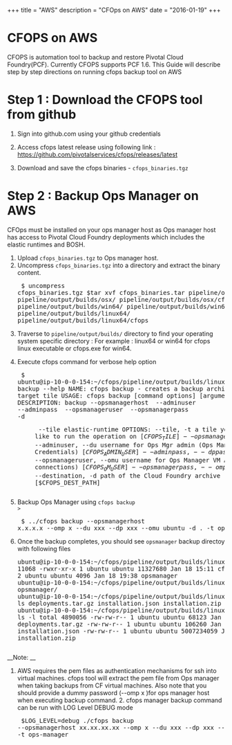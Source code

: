 +++
title = "AWS"
description = "CFOps on AWS"
date = "2016-01-19"
+++

# CFOPS on AWS
CFOPS is automation tool to backup and restore Pivotal Cloud Foundry(PCF). Currently CFOPS supports PCF 1.6.
This Guide will describe step by step directions on running cfops backup tool on AWS

# Step 1 : Download the CFOPS tool from github

1. Sign into github.com using your github credentials

2. Access cfops latest release using following link : https://github.com/pivotalservices/cfops/releases/latest
3. Download and save the cfops binaries - <code>cfops_binaries.tgz</code>

# Step 2 : Backup Ops Manager on AWS


CFOps must be installed on your ops manager host as Ops manager host has access to Pivotal Cloud Foundry deployments which includes the elastic runtimes and BOSH.

1. Upload <code>cfops_binaries.tgz</code> to Ops manager host.
2. Uncompress <code>cfops_binaries.tgz</code> into a directory and extract the binary content.<pre class='terminal'>
$ uncompress cfops_binaries.tgz
$tar xvf cfops_binaries.tar
pipeline/output/builds/
pipeline/output/builds/osx/
pipeline/output/builds/osx/cfops
pipeline/output/builds/win64/
pipeline/output/builds/win64/cfops.exe
pipeline/output/builds/linux64/
pipeline/output/builds/linux64/cfops
</pre>

3. Traverse to <code>pipeline/output/builds/</code> directory to find your operating system specific directory : For example : linux64 or win64 for cfops linux executable or cfops.exe for win64.
4. Execute cfops command for verbose help option <pre class='terminal'>
    $ ubuntu@ip-10-0-0-154:~/cfops/pipeline/output/builds/linux64$ ./cfops backup --help
NAME:
   cfops backup - creates a backup archive of the target tile
USAGE:
   cfops backup [command options] [arguments...]
DESCRIPTION:
   backup --opsmanagerhost <host> --adminuser <usr> --adminpass <pass> --opsmanageruser <opsuser> --opsmanagerpass <opspass> -d <dir> --tile elastic-runtime
OPTIONS:
   --tile, -t 			a tile you would like to run the operation on [$CFOPS_TILE]
   --opsmanagerhost, --omh 	hostname for Ops Manager [$CFOPS_HOST]
   --adminuser, --du 		username for Ops Mgr admin (Ops Manager WebConsole Credentials) [$CFOPS_ADMIN_USER]
   --adminpass, --dp 		password for Ops Mgr admin (Ops Manager WebConsole Credentials) [$CFOPS_ADMIN_PASS]
   --opsmanageruser, --omu 	username for Ops Manager VM Access (used for ssh connections) [$CFOPS_OM_USER]
   --opsmanagerpass, --omp 	password for Ops Manager VM Access (used for ssh connections) [$CFOPS_OM_PASS]
   --destination, -d 		path of the Cloud Foundry archive [$CFOPS_DEST_PATH]</pre>

5. Backup Ops Manager using <code>cfops backup ></code><pre class='terminal'>
    $ ../cfops backup --opsmanagerhost x.x.x.x --omp x  --du xxx --dp xxx --omu ubuntu -d . -t ops-manager
       </pre>


6. Once the backup completes, you should see <code>opsmanager</code> backup directoy with following files <pre class='terminal'>  ubuntu@ip-10-0-0-154:~/cfops/pipeline/output/builds/linux64$ ls -l
total 11068
-rwxr-xr-x 1 ubuntu ubuntu 11327680 Jan 18 15:11 cfops
drwxrwxr-x 2 ubuntu ubuntu     4096 Jan 18 19:38 opsmanager ubuntu@ip-10-0-0-154:~/cfops/pipeline/output/builds/linux64$ cd opsmanager/
ubuntu@ip-10-0-0-154:~/cfops/pipeline/output/builds/linux64/opsmanager$ ls
deployments.tar.gz  installation.json  installation.zip
ubuntu@ip-10-0-0-154:~/cfops/pipeline/output/builds/linux64/opsmanager$ ls -l
total 4890056
-rw-rw-r-- 1 ubuntu ubuntu      68123 Jan 18 19:38 deployments.tar.gz
-rw-rw-r-- 1 ubuntu ubuntu     106260 Jan 18 19:38 installation.json
-rw-rw-r-- 1 ubuntu ubuntu 5007234059 Jan 18 19:45 installation.zip

__Note: __
1. AWS requires the pem files as authentication mechanisms for ssh into virtual machines. cfops tool will extract the pem file from Ops manager when taking backups from CF virtual machines. Also note that you should provide a dummy password (--omp x )for ops manager host when executing backup command. 2. cfops manager backup command can be run with LOG Level DEBUG mode <pre class='terminal'>
$LOG_LEVEL=debug ./cfops backup --opsmanagerhost xx.xx.xx.xx --omp x  --du xxx --dp xxx --omu ubuntu -d . -t ops-manager
</pre>

